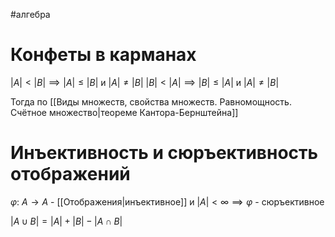 #алгебра 
# Конфеты в карманах
$|A| < |B| \implies |A| \leq |B|$ и $|A| \neq |B|$
$|B| < |A| \implies |B| \leq |A|$ и $|A| \neq |B|$

Тогда по [[Виды множеств, свойства множеств. Равномощность. Счётное множество|теореме Кантора-Бернштейна]]

# Инъективность и сюръективность отображений
$\varphi: \ A \to A$ - [[Отображения|инъективное]] и $|A| < \infty \implies \varphi$ - сюръективное

$|A \cup B| = |A| + |B| - |A \cap B|$